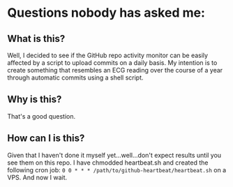 # Questions nobody has asked me:

## What is this?
Well, I decided to see if the GitHub repo activity monitor can be easily affected by a script to upload commits on a daily basis. My intention is to create something that resembles an ECG reading over the course of a year through automatic commits using a shell script.

## Why is this?
That's a good question.

## How can I is this?
Given that I haven't done it myself yet...well...don't expect results until you see them on this repo. I have chmodded heartbeat.sh and created the following cron job:
`0 0 * * * /path/to/github-heartbeat/heartbeat.sh` on a VPS. And now I wait.
